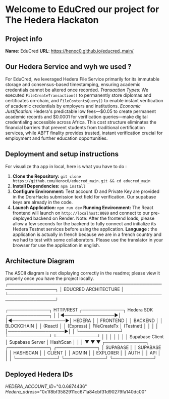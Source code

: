 # Welcome to EduCred our project for The Hedera Hackaton

## Project info

**Name**: EduCred
**URL**: https://henoc0.github.io/educred_main/

## Our Hedera Service and wyh we used ?
For EduCred, we leveraged Hedera File Service primarily for its immutable storage and consensus-based timestamping, ensuring academic credentials cannot be altered once recorded. 
*Transaction Types:* We executed `FileCreateTransaction()` to permanently store diplomas and certificates on-chain, and `FileContentsQuery()` to enable instant verification of academic credentials by employers and institutions.
*Economic Justification:* Hedera's predictable low fees—$0.05 to create permanent academic records and $0.0001 for verification queries—make digital credentialing accessible across Africa. This cost structure eliminates the financial barriers that prevent students from traditional certification services, while ABFT finality provides trusted, instant verification crucial for employment and further education opportunities.


## Deployment and setup instructions
For visualize tha app in local, here is what you have to do :
1. **Clone the Repository:** `git clone https://github.com/Henoc0/educred_main.git && cd educred_main`
2. **Install Dependencies:** `npm install`
3. **Configure Environment:** Test account ID and 
Private Key are provided in the DoraHacks submission text field for verification. Our supabase keys are already in the code.
4. **Launch Application:** `npm run dev`
**Running Environment:** The React frontend will launch on `http://localhost:8080` and connect to our pre-deployed backend on Render. Note: After the frontend loads, please allow a few seconds for the backend to fully connect and initialize its Hedera Testnet services before using the application.
**Language :** the application is actually in french because we are in a french country and we had to test with some collaborators. Please use the translator in your browser for use the application in english.



## Architecture Diagram
The ASCII diagram is not displaying correctly in the readme; please view it properly once you have the project locally.
┌─────────────────────────────────────────────────────────────────┐
│                      EDUCRED ARCHITECTURE                       │
└─────────────────────────────────────────────────────────────────┘

┌─────────────┐    HTTP/REST     ┌─────────────┐    Hedera SDK     ┌─────────────┐
│             │◄────────────────►│             │◄─────────────────►│   HEDERA    │
│  FRONTEND   │                  │   BACKEND   │                   │  BLOCKCHAIN │
│   (React)   │                  │  (Express)  │   FileCreateTx    │   (Testnet) │
│             │                  │             │──────────────────►│             │
└─────────────┘                  └─────────────┘                   └─────────────┘
       │                              │                                      │
       │                              │                                      │
       │ Supabase Client              │ Supabase Server                      │ HashScan
       │                              │                                      │
       ▼                              ▼                                      ▼
┌─────────────┐              ┌─────────────┐                        ┌─────────────┐
│   SUPABASE  │              │   SUPABASE  │                        │  HASHSCAN   │
│   CLIENT    │              │    ADMIN    │                        │   EXPLORER  │
│    AUTH     │              │    API      │                        │             │
└─────────────┘              └─────────────┘                        └─────────────┘



## Deployed Hedera IDs
*HEDERA_ACCOUNT_ID*="0.0.6874436"
*Hedera_adress*="0x1f8bf3582911cc671a84cbf31d90279fa140dc00"
